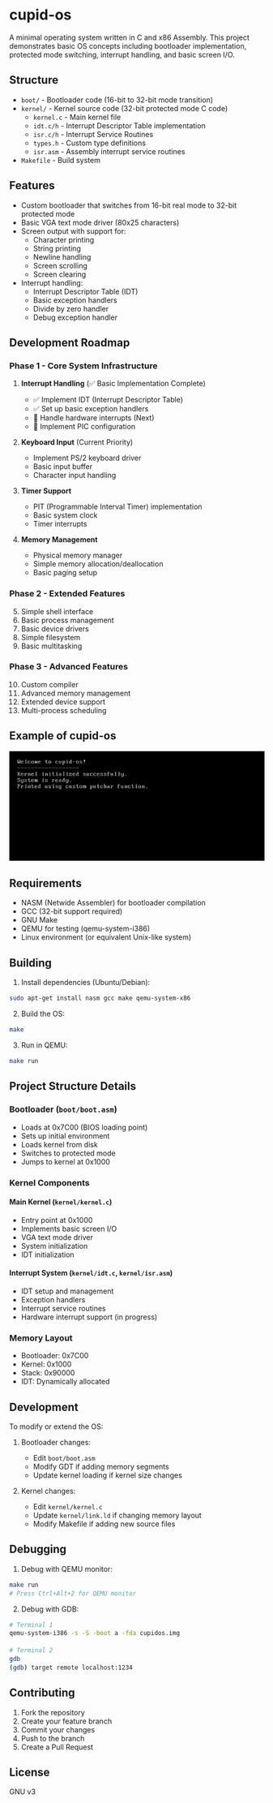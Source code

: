 # cupid-os
A minimal operating system written in C and x86 Assembly. This project demonstrates basic OS concepts including bootloader implementation, protected mode switching, interrupt handling, and basic screen I/O.

## Structure
- `boot/` - Bootloader code (16-bit to 32-bit mode transition)
- `kernel/` - Kernel source code (32-bit protected mode C code)
  - `kernel.c` - Main kernel file
  - `idt.c/h` - Interrupt Descriptor Table implementation
  - `isr.c/h` - Interrupt Service Routines
  - `types.h` - Custom type definitions
  - `isr.asm` - Assembly interrupt service routines
- `Makefile` - Build system

## Features
- Custom bootloader that switches from 16-bit real mode to 32-bit protected mode
- Basic VGA text mode driver (80x25 characters)
- Screen output with support for:
  - Character printing
  - String printing
  - Newline handling
  - Screen scrolling
  - Screen clearing
- Interrupt handling:
  - Interrupt Descriptor Table (IDT)
  - Basic exception handlers
  - Divide by zero handler
  - Debug exception handler

## Development Roadmap
### Phase 1 - Core System Infrastructure
1. **Interrupt Handling** (✅ Basic Implementation Complete)
   - ✅ Implement IDT (Interrupt Descriptor Table)
   - ✅ Set up basic exception handlers
   - 🔄 Handle hardware interrupts (Next)
   - 🔄 Implement PIC configuration

2. **Keyboard Input** (Current Priority)
   - Implement PS/2 keyboard driver
   - Basic input buffer
   - Character input handling

3. **Timer Support**
   - PIT (Programmable Interval Timer) implementation
   - Basic system clock
   - Timer interrupts

4. **Memory Management**
   - Physical memory manager
   - Simple memory allocation/deallocation
   - Basic paging setup

### Phase 2 - Extended Features
5. Simple shell interface
6. Basic process management
7. Basic device drivers
8. Simple filesystem
9. Basic multitasking

### Phase 3 - Advanced Features
10. Custom compiler
11. Advanced memory management
12. Extended device support
13. Multi-process scheduling

## Example of cupid-os
![alt text for cupid-os img](img/os.png)

## Requirements
- NASM (Netwide Assembler) for bootloader compilation
- GCC (32-bit support required)
- GNU Make
- QEMU for testing (qemu-system-i386)
- Linux environment (or equivalent Unix-like system)

## Building
1. Install dependencies (Ubuntu/Debian):
```bash
sudo apt-get install nasm gcc make qemu-system-x86
```

2. Build the OS:
```bash
make
```

3. Run in QEMU:
```bash
make run
```

## Project Structure Details
### Bootloader (`boot/boot.asm`)
- Loads at 0x7C00 (BIOS loading point)
- Sets up initial environment
- Loads kernel from disk
- Switches to protected mode
- Jumps to kernel at 0x1000

### Kernel Components
#### Main Kernel (`kernel/kernel.c`)
- Entry point at 0x1000
- Implements basic screen I/O
- VGA text mode driver
- System initialization
- IDT initialization

#### Interrupt System (`kernel/idt.c`, `kernel/isr.asm`)
- IDT setup and management
- Exception handlers
- Interrupt service routines
- Hardware interrupt support (in progress)

### Memory Layout
- Bootloader: 0x7C00
- Kernel: 0x1000
- Stack: 0x90000
- IDT: Dynamically allocated

## Development
To modify or extend the OS:

1. Bootloader changes:
   - Edit `boot/boot.asm`
   - Modify GDT if adding memory segments
   - Update kernel loading if kernel size changes

2. Kernel changes:
   - Edit `kernel/kernel.c`
   - Update `kernel/link.ld` if changing memory layout
   - Modify Makefile if adding new source files

## Debugging
1. Debug with QEMU monitor:
```bash
make run
# Press Ctrl+Alt+2 for QEMU monitor
```

2. Debug with GDB:
```bash
# Terminal 1
qemu-system-i386 -s -S -boot a -fda cupidos.img

# Terminal 2
gdb
(gdb) target remote localhost:1234
```

## Contributing
1. Fork the repository
2. Create your feature branch
3. Commit your changes
4. Push to the branch
5. Create a Pull Request

## License
GNU v3

